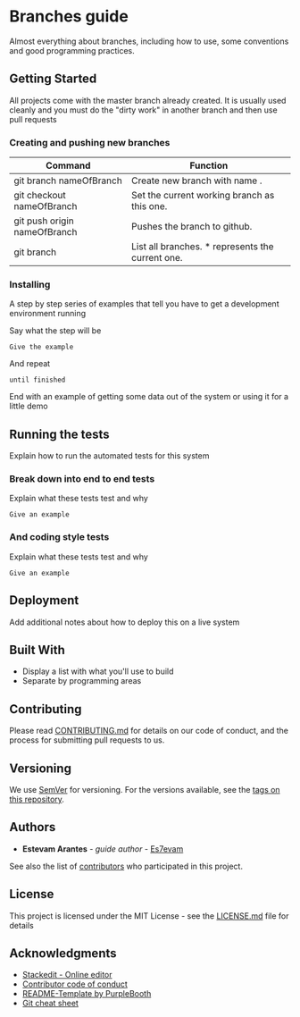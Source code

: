 # Branches guide
Almost everything about branches, including how to use, some conventions and good programming practices.
 
## Getting Started

All projects come with the master branch already created. It is usually used cleanly and you must do the "dirty work" in another branch and then use pull requests

### Creating and pushing new branches

Command | Function
--------------------------- | ------------------
git branch nameOfBranch     | Create new branch with name .
git checkout nameOfBranch	| Set the current working branch as this one.
git push origin nameOfBranch| Pushes the branch to github.
git branch 					| List all branches. * represents the current one.

### Installing

A step by step series of examples that tell you have to get a development environment running

Say what the step will be

```
Give the example
```

And repeat

```
until finished
```

End with an example of getting some data out of the system or using it for a little demo

## Running the tests

Explain how to run the automated tests for this system

### Break down into end to end tests

Explain what these tests test and why

```
Give an example
```

### And coding style tests

Explain what these tests test and why

```
Give an example
```

## Deployment

Add additional notes about how to deploy this on a live system

## Built With

* Display a list with what you'll use to build
* Separate by programming areas

## Contributing

Please read [CONTRIBUTING.md](https://www.contributor-covenant.org/version/1/4/code-of-conduct.html) for details on our code of conduct, and the process for submitting pull requests to us.

## Versioning

We use [SemVer](http://semver.org/) for versioning. For the versions available, see the [tags on this repository](https://github.com/Es7evam/Git-pocket-guide/tags). 

## Authors

* **Estevam Arantes** - *guide author* - [Es7evam](https://github.com/Es7evam)

See also the list of [contributors](https://github.com/your/project/contributors) who participated in this project.

## License

This project is licensed under the MIT License - see the [LICENSE.md](LICENSE.md) file for details

## Acknowledgments

* [Stackedit - Online editor](https://stackedit.io/)
* [Contributor code of conduct](https://www.contributor-covenant.org/version/1/4/code-of-conduct.html)
* [README-Template by PurpleBooth](https://gist.github.com/PurpleBooth/109311bb0361f32d87a2)
* [Git cheat sheet](https://services.github.com/on-demand/downloads/github-git-cheat-sheet.pdf)